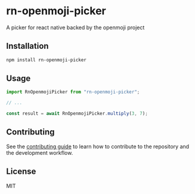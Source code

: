 # rn-openmoji-picker

A picker for react native backed by the openmoji project

## Installation

```sh
npm install rn-openmoji-picker
```

## Usage

```js
import RnOpenmojiPicker from "rn-openmoji-picker";

// ...

const result = await RnOpenmojiPicker.multiply(3, 7);
```

## Contributing

See the [contributing guide](CONTRIBUTING.md) to learn how to contribute to the repository and the development workflow.

## License

MIT
